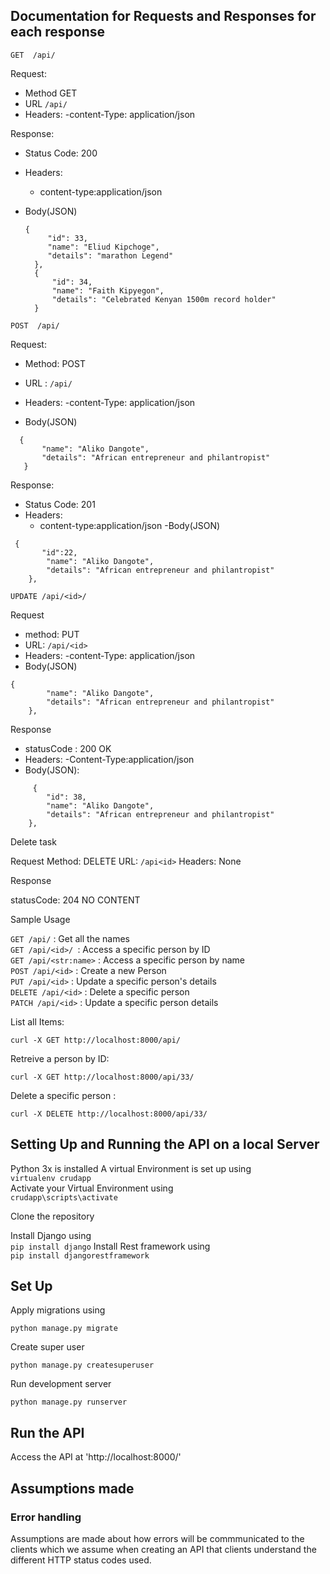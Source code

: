 
## Documentation for Requests and Responses for each response

`GET  /api/`

Request:
- Method GET
- URL `/api/`
- Headers:
 -content-Type: application/json

Response:

- Status Code: 200
- Headers:
  - content-type:application/json
 
- Body(JSON)

  ```
  {
       "id": 33, 
       "name": "Eliud Kipchoge", 
       "details": "marathon Legend"
    }, 
    { 
        "id": 34, 
        "name": "Faith Kipyegon", 
        "details": "Celebrated Kenyan 1500m record holder" 
    }
  ```

  
  
`POST  /api/`

Request:
- Method: POST
- URL : `/api/`
-  Headers:
 -content-Type: application/json


- Body(JSON)
  
 ```
   { 
        "name": "Aliko Dangote", 
        "details": "African entrepreneur and philantropist" 
    }
```
Response:

- Status Code: 201
- Headers:
  - content-type:application/json
-Body(JSON)
```
 {
       "id":22,
        "name": "Aliko Dangote",
        "details": "African entrepreneur and philantropist"
    },

```


  `UPDATE /api/<id>/`
  
  Request
  - method: PUT
  - URL: `/api/<id>`
  - Headers:
    -content-Type: application/json
  - Body(JSON)

```
{
        "name": "Aliko Dangote",
        "details": "African entrepreneur and philantropist"
    },
````

Response

- statusCode : 200 OK
- Headers:
  -Content-Type:application/json
- Body(JSON):

```
     {
        "id": 38,
        "name": "Aliko Dangote",
        "details": "African entrepreneur and philantropist"
    },
```

  Delete task

  Request
  Method: DELETE
  URL: `/api<id>`
  Headers: None

  Response

  statusCode: 204 NO CONTENT


  Sample Usage

`GET /api/` :   Get all the names \
`GET /api/<id>/ `:   Access a specific person by ID \
`GET /api/<str:name>` :   Access a specific person by name \
`POST /api/<id>` :   Create a new Person \
`PUT /api/<id>` :   Update a specific person's details \
`DELETE /api/<id>` :    Delete a specific person \
`PATCH /api/<id>` :   Update a specific person details

 List all Items:
 
 ```curl -X GET http://localhost:8000/api/```

 Retreive a person by ID:
 
 ```curl -X GET http://localhost:8000/api/33/```

 Delete a specific person :

 ```curl -X DELETE http://localhost:8000/api/33/```


 ## Setting Up and Running the API on a local Server
Python 3x is installed
A virtual Environment is set up using \
```virtualenv crudapp``` \
Activate your Virtual Environment using \
```crudapp\scripts\activate``` 

Clone the repository

Install Django using \
```pip install django```
Install Rest framework using \
```pip install djangorestframework```

## Set Up
Apply migrations using

```python manage.py migrate```

Create super user

```python manage.py createsuperuser```


Run development server

```python manage.py runserver```

## Run the API

Access the API at 'http://localhost:8000/'

## Assumptions made

### Error handling

Assumptions are made about how errors will be commmunicated to the clients which we assume when creating an API that clients understand the different HTTP status codes used.
 


